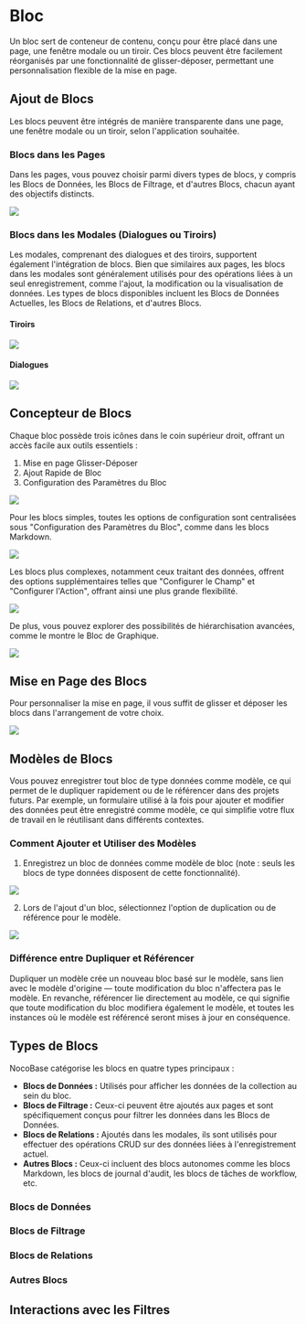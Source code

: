 # Bloc

Un bloc sert de conteneur de contenu, conçu pour être placé dans une page, une fenêtre modale ou un tiroir. Ces blocs peuvent être facilement réorganisés par une fonctionnalité de glisser-déposer, permettant une personnalisation flexible de la mise en page.

## Ajout de Blocs

Les blocs peuvent être intégrés de manière transparente dans une page, une fenêtre modale ou un tiroir, selon l'application souhaitée.

### Blocs dans les Pages

Dans les pages, vous pouvez choisir parmi divers types de blocs, y compris les Blocs de Données, les Blocs de Filtrage, et d'autres Blocs, chacun ayant des objectifs distincts.

![](https://static-docs.nocobase.com/dad0a394d33dd26f31c3202a76bb0153.png)

### Blocs dans les Modales (Dialogues ou Tiroirs)

Les modales, comprenant des dialogues et des tiroirs, supportent également l'intégration de blocs. Bien que similaires aux pages, les blocs dans les modales sont généralement utilisés pour des opérations liées à un seul enregistrement, comme l'ajout, la modification ou la visualisation de données. Les types de blocs disponibles incluent les Blocs de Données Actuelles, les Blocs de Relations, et d'autres Blocs.

#### Tiroirs

![](https://static-docs.nocobase.com/e18726fb0b52ddab89b9b1a44788f361.png)

#### Dialogues

![](https://static-docs.nocobase.com/4763fc5fc008bdf3915f84a7e433c0f8.png)

## Concepteur de Blocs

Chaque bloc possède trois icônes dans le coin supérieur droit, offrant un accès facile aux outils essentiels :

1. Mise en page Glisser-Déposer
2. Ajout Rapide de Bloc
3. Configuration des Paramètres du Bloc

![](https://static-docs.nocobase.com/b488f3013532a246df59b89c0688a58f.png)

Pour les blocs simples, toutes les options de configuration sont centralisées sous "Configuration des Paramètres du Bloc", comme dans les blocs Markdown.

![](https://static-docs.nocobase.com/f37e277863068b2661f66d4020af806a.png)

Les blocs plus complexes, notamment ceux traitant des données, offrent des options supplémentaires telles que "Configurer le Champ" et "Configurer l'Action", offrant ainsi une plus grande flexibilité.

![](https://static-docs.nocobase.com/71b550da637d23145a5f62d48ee8521b.png)

De plus, vous pouvez explorer des possibilités de hiérarchisation avancées, comme le montre le Bloc de Graphique.

![](https://static-docs.nocobase.com/07588190b3f41ae3060e71d8b76b4447.png)

## Mise en Page des Blocs

Pour personnaliser la mise en page, il vous suffit de glisser et déposer les blocs dans l'arrangement de votre choix.

![](https://static-docs.nocobase.com/f6692295ac0917f3babce9a60ce80879.gif)

## Modèles de Blocs

Vous pouvez enregistrer tout bloc de type données comme modèle, ce qui permet de le dupliquer rapidement ou de le référencer dans des projets futurs. Par exemple, un formulaire utilisé à la fois pour ajouter et modifier des données peut être enregistré comme modèle, ce qui simplifie votre flux de travail en le réutilisant dans différents contextes.

### Comment Ajouter et Utiliser des Modèles

1. Enregistrez un bloc de données comme modèle de bloc (note : seuls les blocs de type données disposent de cette fonctionnalité).

![](https://static-docs.nocobase.com/b7718cea8784587d53524ade3c5b0a82.png)

2. Lors de l'ajout d'un bloc, sélectionnez l'option de duplication ou de référence pour le modèle.

![](https://static-docs.nocobase.com/135df7344e0f3080199e4bb1071c2fa6.png)

### Différence entre Dupliquer et Référencer

Dupliquer un modèle crée un nouveau bloc basé sur le modèle, sans lien avec le modèle d'origine — toute modification du bloc n'affectera pas le modèle. En revanche, référencer lie directement au modèle, ce qui signifie que toute modification du bloc modifiera également le modèle, et toutes les instances où le modèle est référencé seront mises à jour en conséquence.

## Types de Blocs

NocoBase catégorise les blocs en quatre types principaux :

- **Blocs de Données :** Utilisés pour afficher les données de la collection au sein du bloc.
- **Blocs de Filtrage :** Ceux-ci peuvent être ajoutés aux pages et sont spécifiquement conçus pour filtrer les données dans les Blocs de Données.
- **Blocs de Relations :** Ajoutés dans les modales, ils sont utilisés pour effectuer des opérations CRUD sur des données liées à l'enregistrement actuel.
- **Autres Blocs :** Ceux-ci incluent des blocs autonomes comme les blocs Markdown, les blocs de journal d'audit, les blocs de tâches de workflow, etc.

### Blocs de Données

### Blocs de Filtrage

### Blocs de Relations

### Autres Blocs

## Interactions avec les Filtres
